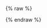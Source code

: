 {% raw %}
<div class="x-swagger-reference" x-swagger-reference-html="./swagger-static-onepanel/onepanel-static.html">    
</div>
{% endraw %}

